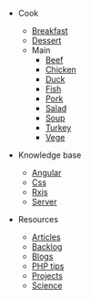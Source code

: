 * Cook
    * [Breakfast](cook/breakfast.md)
    * [Dessert](cook/dessert.md)
    * Main
        * [Beef](cook/main/beef.md)
        * [Chicken](cook/main/chicken.md)
        * [Duck](cook/main/duck.md)
        * [Fish](cook/main/fish.md)
        * [Pork](cook/main/pork.md)
        * [Salad](cook/main/salad.md)
        * [Soup](cook/main/soup.md)
        * [Turkey](cook/main/turkey.md)
        * [Vege](cook/main/vege.md)

* Knowledge base
    * [Angular](knowledgebase/angular.md)
    * [Css](knowledgebase/css.md)
    * [Rxjs](knowledgebase/rxjs.md)
    * [Server](knowledgebase/server.md)

* Resources
    * [Articles](resources/articles.md)
    * [Backlog](resources/backlog.md)
    * [Blogs](resources/blogs.md)
    * [PHP tips](resources/php-tips.md)
    * [Projects](resources/projects.md)
    * [Science](resources/science.md)
